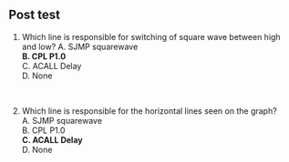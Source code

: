 ## Post test

1. Which line is responsible for switching of square wave between high and low?
A. SJMP squarewave<br>
<b>B. CPL P1.0</b><br>
C. ACALL Delay<br>
D. None<br>
<br>

2. Which line is responsible for the horizontal lines seen on the graph?<br>
A. SJMP squarewave<br>
B. CPL P1.0<br>
<b>C. ACALL Delay</b><br>
D. None<br>

